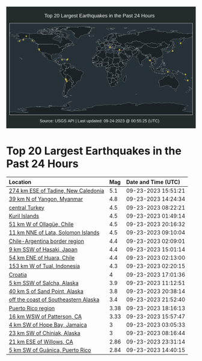 ![Map](./map.png)

# Top 20 Largest Earthquakes in the Past 24 Hours

| Location | Mag | Date and Time (UTC) |
|:---|:---|:---|
| [274 km ESE of Tadine, New Caledonia](https://earthquake.usgs.gov/earthquakes/eventpage/us7000kxnj) | 5.1 | 09-23-2023 15:51:21 |
| [39 km N of Yangon, Myanmar](https://earthquake.usgs.gov/earthquakes/eventpage/us7000kxn3) | 4.8 | 09-23-2023 14:24:34 |
| [central Turkey](https://earthquake.usgs.gov/earthquakes/eventpage/us7000kxls) | 4.5 | 09-23-2023 08:22:21 |
| [Kuril Islands](https://earthquake.usgs.gov/earthquakes/eventpage/us7000kxkh) | 4.5 | 09-23-2023 01:49:14 |
| [51 km W of Ollagüe, Chile](https://earthquake.usgs.gov/earthquakes/eventpage/us7000kxpq) | 4.5 | 09-23-2023 20:16:32 |
| [11 km NNE of Lata, Solomon Islands](https://earthquake.usgs.gov/earthquakes/eventpage/us7000kxm3) | 4.5 | 09-23-2023 09:10:04 |
| [Chile-Argentina border region](https://earthquake.usgs.gov/earthquakes/eventpage/us7000kxkj) | 4.4 | 09-23-2023 02:09:01 |
| [9 km SSW of Hasaki, Japan](https://earthquake.usgs.gov/earthquakes/eventpage/us7000kxnb) | 4.4 | 09-23-2023 15:01:14 |
| [54 km ENE of Huara, Chile](https://earthquake.usgs.gov/earthquakes/eventpage/us7000kxkk) | 4.4 | 09-23-2023 02:13:00 |
| [153 km W of Tual, Indonesia](https://earthquake.usgs.gov/earthquakes/eventpage/us7000kxkl) | 4.3 | 09-23-2023 02:20:15 |
| [Croatia](https://earthquake.usgs.gov/earthquakes/eventpage/us7000kxnx) | 4 | 09-23-2023 17:01:36 |
| [5 km SSW of Salcha, Alaska](https://earthquake.usgs.gov/earthquakes/eventpage/ak023c83krjp) | 3.9 | 09-23-2023 11:12:51 |
| [40 km S of Sand Point, Alaska](https://earthquake.usgs.gov/earthquakes/eventpage/us7000kxpw) | 3.8 | 09-23-2023 20:38:14 |
| [off the coast of Southeastern Alaska](https://earthquake.usgs.gov/earthquakes/eventpage/ak023c89rne3) | 3.4 | 09-23-2023 21:52:40 |
| [Puerto Rico region](https://earthquake.usgs.gov/earthquakes/eventpage/pr71425613) | 3.38 | 09-23-2023 18:16:13 |
| [16 km WSW of Patterson, CA](https://earthquake.usgs.gov/earthquakes/eventpage/nc73940786) | 3.33 | 09-23-2023 15:57:47 |
| [4 km SW of Hope Bay, Jamaica](https://earthquake.usgs.gov/earthquakes/eventpage/us7000kxkz) | 3 | 09-23-2023 03:05:33 |
| [23 km SW of Chiniak, Alaska](https://earthquake.usgs.gov/earthquakes/eventpage/ak023c81tb81) | 3 | 09-23-2023 08:16:44 |
| [21 km ESE of Willows, CA](https://earthquake.usgs.gov/earthquakes/eventpage/nc73940986) | 2.86 | 09-23-2023 23:31:14 |
| [5 km SW of Guánica, Puerto Rico](https://earthquake.usgs.gov/earthquakes/eventpage/pr71425598) | 2.84 | 09-23-2023 14:40:15 |

